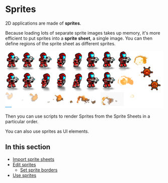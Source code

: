 # Sprites

2D applications are made of **sprites**.

Because loading lots of separate sprite images takes up memory, it's more efficient to put sprites into a **sprite sheet**, a single image. You can then define regions of the sprite sheet as different sprites.

![Sprite sheet](media/SpriteEntity.png)

Then you can use scripts to render Sprites from the Sprite Sheets in a particular order.

You can also use sprites as UI elements.

## In this section

* [Import sprite sheets](import-sprite-sheets.md)
* [Edit sprites](edit-sprites.md)
    * [Set sprite borders](set-sprite-borders.md)
* [Use sprites](use-sprites.md)